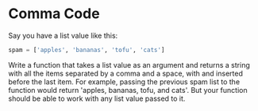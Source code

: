 # Comma Code

Say you have a list value like this:
```python
spam = ['apples', 'bananas', 'tofu', 'cats']
```

Write a function that takes a list value as an argument and returns a string with all the items separated by a comma and a space, with and inserted before the last item. For example, passing the previous spam list to the function would return 'apples, bananas, tofu, and cats'. But your function should be able to work with any list value passed to it.